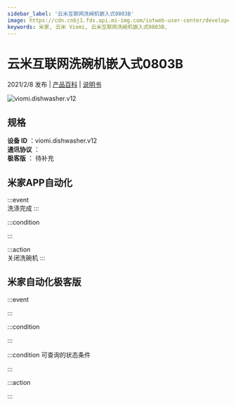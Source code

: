 ```yaml
---
sidebar_label: '云米互联网洗碗机嵌入式0803B'
image: https://cdn.cnbj1.fds.api.mi-img.com/iotweb-user-center/developer_1679048995775I9uKZsJx.png?GalaxyAccessKeyId=AKVGLQWBOVIRQ3XLEW&Expires=9223372036854775807&Signature=COVlCjTub1RSArPMgRF9ED7IipQ=
keywords: 米家, 云米 Viomi, 云米互联网洗碗机嵌入式0803B, 
---
```

# 云米互联网洗碗机嵌入式0803B

2021/2/8 发布 | [产品百科](https://home.mi.com/webapp/content/baike/product/index.html?model=viomi.dishwasher.v12/) | [说明书](https://home.mi.com/views/introduction.html?model=viomi.dishwasher.v12&region=cn)

![viomi.dishwasher.v12](https://cdn.cnbj1.fds.api.mi-img.com/iotweb-user-center/developer_1679048995775I9uKZsJx.png?GalaxyAccessKeyId=AKVGLQWBOVIRQ3XLEW&Expires=9223372036854775807&Signature=COVlCjTub1RSArPMgRF9ED7IipQ=)

## 规格  
> 
**设备 ID** ：viomi.dishwasher.v12  
**通讯协议** ：  
**极客版**  ： 待补充 


## 米家APP自动化  

:::event  
洗涤完成
:::

:::condition  

:::

:::action   
关闭洗碗机
:::

## 米家自动化极客版  

:::event  

:::

:::condition  

:::

:::condition 可查询的状态条件  

:::

:::action  

:::

        
